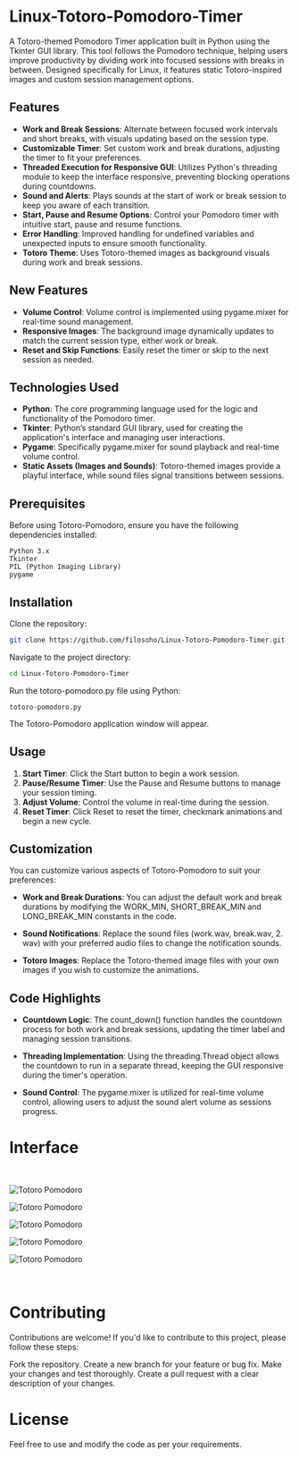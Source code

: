# Linux-Totoro-Pomodoro-Timer

A Totoro-themed Pomodoro Timer application built in Python using the
Tkinter GUI library. This tool follows the Pomodoro technique, helping
users improve productivity by dividing work into focused sessions with
breaks in between. Designed specifically for Linux, it features static Totoro-inspired images and custom session management options.

## Features

- **Work and Break Sessions**: Alternate between focused work intervals and short breaks, with visuals updating based on the session type.
- **Customizable Timer**: Set custom work and break durations, adjusting the timer to fit your preferences.
- **Threaded Execution for Responsive GUI**:
Utilizes Python's threading module to keep the interface responsive, preventing blocking operations during countdowns.
- **Sound and Alerts**: Plays sounds at the start of work or 
  break session to keep you aware of each transition.
- **Start, Pause and Resume Options**: Control your Pomodoro timer with intuitive start, pause and resume functions.
- **Error Handling**: Improved handling for undefined variables and unexpected inputs to ensure smooth functionality.
- **Totoro Theme**: Uses Totoro-themed images as background visuals during work and break sessions.

## New Features

- **Volume Control**: Volume control is implemented using pygame.mixer for real-time sound management.
- **Responsive Images**: The background image dynamically updates to match the current session type, either work or break.
- **Reset and Skip Functions**: Easily reset the timer or skip to the next session as needed.

## Technologies Used

- **Python**: The core programming language used for the logic and functionality of the Pomodoro timer.
- **Tkinter**: Python’s standard GUI library, used for creating the application's interface and managing user interactions.
- **Pygame**: Specifically pygame.mixer for sound playback and real-time volume control.
- **Static Assets (Images and Sounds)**: Totoro-themed images provide a 
  playful interface, while sound files signal transitions between sessions.

## Prerequisites

Before using Totoro-Pomodoro, ensure you have the following dependencies installed:

~~~
Python 3.x
Tkinter
PIL (Python Imaging Library)
pygame
~~~

## Installation
Clone the repository:

~~~bash
git clone https://github.com/filosoho/Linux-Totoro-Pomodoro-Timer.git
~~~

Navigate to the project directory:

~~~bash
cd Linux-Totoro-Pomodoro-Timer
~~~

Run the totoro-pomodoro.py file using Python:

~~~
totoro-pomodoro.py
~~~
The Totoro-Pomodoro application window will appear.

## Usage

1. **Start Timer**: Click the Start button to begin a work session.
2. **Pause/Resume Timer**: Use the Pause and Resume buttons to manage your 
   session timing.
3. **Adjust Volume**: Control the volume in real-time during the session.
4. **Reset Timer**: Click Reset to reset the timer, checkmark animations and 
   begin 
   a new cycle.

## Customization

You can customize various aspects of Totoro-Pomodoro to suit your preferences:

- **Work and Break Durations**: You can adjust the default work and break 
durations by 
modifying the WORK_MIN, SHORT_BREAK_MIN and LONG_BREAK_MIN constants in the code.

- **Sound Notifications**: Replace the sound files (work.wav, break.wav, 2.
  wav) with your preferred audio files to change the notification sounds.

- **Totoro Images**: Replace the Totoro-themed image files with your own 
  images if you wish to customize the animations.

## Code Highlights

- **Countdown Logic**: The count_down() function handles the countdown 
  process for both work and break sessions, updating the timer label and managing session transitions.

- **Threading Implementation**: Using the threading.Thread object allows 
  the countdown to run in a separate thread, keeping the GUI responsive during the timer's operation.

- **Sound Control**: The pygame.mixer is utilized for real-time volume 
  control, allowing users to adjust the sound alert volume as sessions progress.

# Interface

<br>

![Totoro Pomodoro](https://github.com/filosoho/Linux-Totoro-Pomodoro-Timer/blob/4b1252a1a70717aafe6039558458693c10ff71fd/totoro1.png)

![Totoro Pomodoro](https://github.com/filosoho/Linux-Totoro-Pomodoro-Timer/blob/4b1252a1a70717aafe6039558458693c10ff71fd/totoro2.png)

![Totoro Pomodoro](https://github.com/filosoho/Linux-Totoro-Pomodoro-Timer/blob/4b1252a1a70717aafe6039558458693c10ff71fd/totoro3.png)

![Totoro Pomodoro](https://github.com/filosoho/Linux-Totoro-Pomodoro-Timer/blob/4b1252a1a70717aafe6039558458693c10ff71fd/totoro4.png)

![Totoro Pomodoro](https://github.com/filosoho/Linux-Totoro-Pomodoro-Timer/blob/4b1252a1a70717aafe6039558458693c10ff71fd/totoro5.png)

<br>

# Contributing

Contributions are welcome! If you'd like to contribute to this project, please follow these steps:

Fork the repository. Create a new branch for your feature or bug fix. Make your changes and test thoroughly. Create a pull request with a clear description of your changes.

# License

Feel free to use and modify the code as per your requirements.
